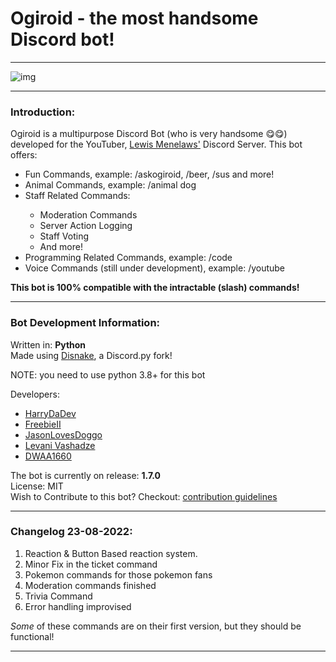 <h1>Ogiroid - the most handsome Discord bot!</h1>
<hr>
<img src="https://media.discordapp.net/attachments/985729550732394536/1002138392554897479/Ogiroid.png?width=1440&height=583" alt="img">
<hr>
<h3>Introduction:</h3>
Ogiroid is a multipurpose Discord Bot (who is very handsome 😋😋) developed for the YouTuber, <a href="https://www.youtube.com/c/CodingwithLewis">Lewis Menelaws'</a> Discord Server.
This bot offers:
<ul>
<li>Fun Commands, example: /askogiroid, /beer, /sus and more! </li>
<li>Animal Commands, example: /animal dog</li>
<li>Staff Related Commands:</li>
<ul>
<li>Moderation Commands</li>
<li>Server Action Logging</li>
<li>Staff Voting</li>
<li>And more!</li>
</ul>
<li>Programming Related Commands, example: /code</li>
<li>Voice Commands (still under development), example: /youtube</li>
</ul>
<b>This bot is 100% compatible with the intractable (slash) commands!</b>
<hr>
<h3>Bot Development Information:</h3>
<p>Written in: <b>Python</b><br>Made using <a href="https://disnake.dev/">Disnake</a>, a Discord.py fork!</p>
<p>NOTE: you need to use python 3.8+ for this bot</p>
Developers:
<ul>
<li><a href="https://github.com/ImmaHarry">HarryDaDev</a></li>
<li><a href="https://github.com/FreebieII">FreebieII</a></li>
<li><a href="https://github.com/JasonLovesDoggo">JasonLovesDoggo</a></li>
<li><a href="https://github.com/LevaniVashadze">Levani Vashadze</a></li>
<li><a href="https://github.com/DWAA1660">DWAA1660</a></li>
</ul>
The bot is currently on release: <b>1.7.0</b><br>
License: MIT<br>
Wish to Contribute to this bot? Checkout: <a href="https://github.com/LewisProjects/Ogiroid/blob/development/contributing.md">contribution guidelines</a>
<hr>
<h3>Changelog 23-08-2022:</h3>
<ol>
<li>Reaction & Button Based reaction system.</li>
<li>Minor Fix in the ticket command</li>
<li>Pokemon commands for those pokemon fans</li>
<li>Moderation commands finished</li>
<li>Trivia Command</li>
<li>Error handling improvised</li>
</ol>
<p><i>Some</i> of these commands are on their first version, but they should be functional!</p>
<hr>
